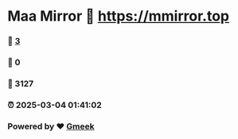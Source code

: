 # Maa Mirror :link: https://mmirror.top 
### :page_facing_up: [3](https://mmirror.top/tag.html) 
### :speech_balloon: 0 
### :hibiscus: 3127 
### :alarm_clock: 2025-03-04 01:41:02 
### Powered by :heart: [Gmeek](https://github.com/Meekdai/Gmeek)
